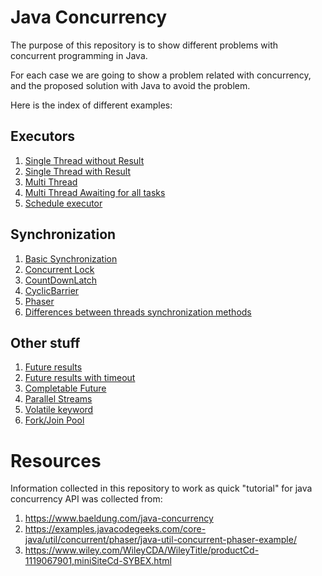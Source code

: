 # Java Concurrency
The purpose of this repository is to show different problems with concurrent programming in Java.

For each case we are going to show a problem related with concurrency, and the proposed solution with Java to avoid the problem.

Here is the index of different examples:

## Executors

1. [Single Thread without Result](https://github.com/jjmena/java-concurrency/tree/master/src/com/example/concurrency/executor_single_thread_without_result)
2. [Single Thread with Result](https://github.com/jjmena/java-concurrency/tree/master/src/com/example/concurrency/executor_single_thread_with_result)
3. [Multi Thread](https://github.com/jjmena/java-concurrency/tree/master/src/com/example/concurrency/executor_multi_thread)
4. [Multi Thread Awaiting for all tasks](https://github.com/jjmena/java-concurrency/tree/master/src/com/example/concurrency/executor_awaiting_for_all_tasks)
5. [Schedule executor](https://github.com/jjmena/java-concurrency/tree/master/src/com/example/concurrency/schedule_executor_single_thread)

## Synchronization

1. [Basic Synchronization](https://github.com/jjmena/java-concurrency/tree/master/src/com/example/concurrency/basic_synchronization)
2. [Concurrent Lock](https://github.com/jjmena/java-concurrency/tree/master/src/com/example/concurrency/concurrent_lock_usage)
3. [CountDownLatch](https://github.com/jjmena/java-concurrency/tree/master/src/com/example/concurrency/countdownlatch_usage)
4. [CyclicBarrier](https://github.com/jjmena/java-concurrency/tree/master/src/com/example/concurrency/cyclicbarrier_usage)
5. [Phaser](https://github.com/jjmena/java-concurrency/tree/master/src/com/example/concurrency/phaser_usage)
6. [Differences between threads synchronization methods](https://github.com/jjmena/java-concurrency/tree/master/src/com/example/concurrency/differences_between_synchronization_methods)

## Other stuff

1. [Future results](https://github.com/jjmena/java-concurrency/tree/master/src/com/example/concurrency/future_check_results)
2. [Future results with timeout](https://github.com/jjmena/java-concurrency/tree/master/src/com/example/concurrency/future_check_results_with_timeout)
3. [Completable Future](https://github.com/jjmena/java-concurrency/tree/master/src/com/example/concurrency/completable_future_usage)
4. [Parallel Streams](https://github.com/jjmena/java-concurrency/tree/master/src/com/example/concurrency/parallel_streams)
5. [Volatile keyword](https://github.com/jjmena/java-concurrency/tree/master/src/com/example/concurrency/volatile_usage)
6. [Fork/Join Pool](https://github.com/jjmena/java-concurrency/tree/master/src/com/example/concurrency/fork_join_usage)

# Resources

Information collected in this repository to work as quick "tutorial" for java concurrency API was collected from:

1. https://www.baeldung.com/java-concurrency
2. https://examples.javacodegeeks.com/core-java/util/concurrent/phaser/java-util-concurrent-phaser-example/
3. https://www.wiley.com/WileyCDA/WileyTitle/productCd-1119067901,miniSiteCd-SYBEX.html